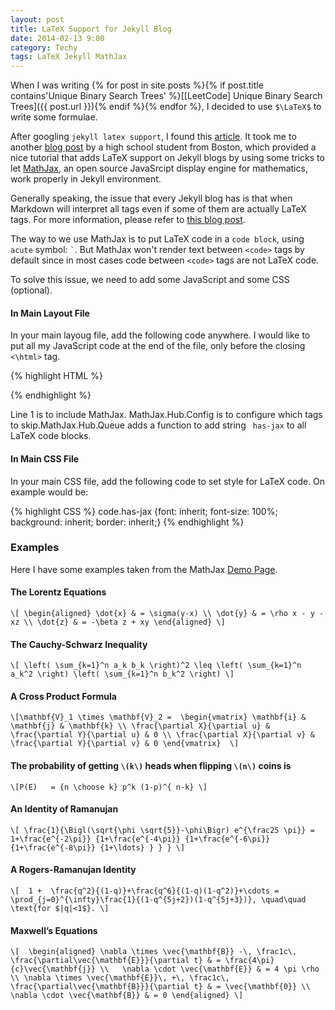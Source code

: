 ```yaml
---
layout: post
title: LaTeX Support for Jekyll Blog
date: 2014-02-13 9:00
category: Techy
tags: LaTeX Jekyll MathJax
---
```


When I was writing {% for post in site.posts %}{% if post.title contains'Unique Binary Search Trees' %}[[LeetCode] Unique Binary Search Trees]({{ post.url }}){% endif %}{% endfor %}, I decided to use `$\LaTeX$` to write some formulae.

After googling `jekyll latex support`, I found this [article](http://liquidinertia.com/2013/07/15/latex-for-jekyll/). It took me to another [blog post](http://cwoebker.com/posts/latex-math-magic) by a high school student from Boston, which provided a nice tutorial that adds LaTeX support on Jekyll blogs by using some tricks to let [MathJax](http://www.mathjax.org/), an open source JavaSrcipt display engine for mathematics, work properly in Jekyll environment.

<!--more-->

Generally speaking, the issue that every Jekyll blog has is that when Markdown will interpret all tags even if some of them are actually LaTeX tags. For more information, please refer to [this blog post](http://cwoebker.com/posts/latex-math-magic).

The way to we use MathJax is to put LaTeX code in a `code block`, using `acute` symbol: `` ` ``. But MathJax won't render text between `<code>` tags by default since in most cases code between `<code>` tags are not LaTeX code.

To solve this issue, we need to add some JavaScript and some CSS (optional).

#### In Main Layout File
In your main layoug file, add the following code anywhere. I would like to put all my JavaScript code at the end of the file, only before the closing `<\html>` tag.

{% highlight HTML %}
<script type="text/javascript" src="http://cdn.mathjax.org/mathjax/latest/MathJax.js?config=TeX-AMS-MML_HTMLorMML"></script>
<script>
MathJax.Hub.Config({
    tex2jax: {
		skipTags: ['script', 'noscript', 'style', 'textarea', 'pre']
	}
});
MathJax.Hub.Queue(function() {
	var all = MathJax.Hub.getAllJax(), i;
	for(i=0; i < all.length; i += 1) {
		all[i].SourceElement().parentNode.className += ' has-jax';
	}
});
</script>
{% endhighlight %}

Line 1 is to include MathJax. MathJax.Hub.Config is to configure which tags to skip.MathJax.Hub.Queue adds a function to add string ` has-jax` to all LaTeX code blocks.

#### In Main CSS File
In your main CSS file, add the following code to set style for LaTeX code. On example would be:

{% highlight CSS %}
code.has-jax {font: inherit; font-size: 100%; background: inherit; border: inherit;}
{% endhighlight %}

### Examples

Here I have some examples taken from the MathJax [Demo Page](http://www.mathjax.org/demos/tex-samples/).

#### The Lorentz Equations
`
\[
\begin{aligned}
\dot{x} & = \sigma(y-x) \\
\dot{y} & = \rho x - y - xz \\
\dot{z} & = -\beta z + xy
\end{aligned}
\]
`

#### The Cauchy-Schwarz Inequality
`
\[ \left( \sum_{k=1}^n a_k b_k \right)^2 \leq \left( \sum_{k=1}^n a_k^2 \right) \left( \sum_{k=1}^n b_k^2 \right) \]
`

#### A Cross Product Formula
`
\[\mathbf{V}_1 \times \mathbf{V}_2 =  \begin{vmatrix}
\mathbf{i} & \mathbf{j} & \mathbf{k} \\
\frac{\partial X}{\partial u} &  \frac{\partial Y}{\partial u} & 0 \\
\frac{\partial X}{\partial v} &  \frac{\partial Y}{\partial v} & 0
\end{vmatrix}  \]
`

#### The probability of getting `\(k\)` heads when flipping `\(n\)` coins is
`
\[P(E)   = {n \choose k} p^k (1-p)^{ n-k} \]
`
#### An Identity of Ramanujan
`
\[ \frac{1}{\Bigl(\sqrt{\phi \sqrt{5}}-\phi\Bigr) e^{\frac25 \pi}} =
1+\frac{e^{-2\pi}} {1+\frac{e^{-4\pi}} {1+\frac{e^{-6\pi}}
{1+\frac{e^{-8\pi}} {1+\ldots} } } } \]
`

#### A Rogers-Ramanujan Identity
`
\[  1 +  \frac{q^2}{(1-q)}+\frac{q^6}{(1-q)(1-q^2)}+\cdots =
\prod_{j=0}^{\infty}\frac{1}{(1-q^{5j+2})(1-q^{5j+3})},
\quad\quad \text{for $|q|<1$}. \]
`

#### Maxwell&#8217;s Equations
`
\[  \begin{aligned}
\nabla \times \vec{\mathbf{B}} -\, \frac1c\, \frac{\partial\vec{\mathbf{E}}}{\partial t} & = \frac{4\pi}{c}\vec{\mathbf{j}} \\   \nabla \cdot \vec{\mathbf{E}} & = 4 \pi \rho \\
\nabla \times \vec{\mathbf{E}}\, +\, \frac1c\, \frac{\partial\vec{\mathbf{B}}}{\partial t} & = \vec{\mathbf{0}} \\
\nabla \cdot \vec{\mathbf{B}} & = 0 \end{aligned}
\]
`